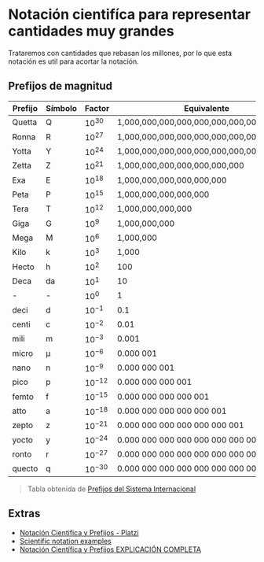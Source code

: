 # Notación cientifíca para representar cantidades muy grandes

Trataremos con cantidades que rebasan los millones, por lo que esta notación es util para acortar la notación.

## Prefijos de magnitud

| Prefijo | Símbolo | Factor | Equivalente | Escala corta |
| --- | --- | --- | --- | --- |
| Quetta | Q | $10^{30}$ | 1,000,000,000,000,000,000,000,000,000,000 | Noniillón |
| Ronna | R | $10^{27}$ | 1,000,000,000,000,000,000,000,000,000 | Octillón |
| Yotta | Y | $10^{24}$ | 1,000,000,000,000,000,000,000,000 | Septillón |
| Zetta | Z | $10^{21}$ | 1,000,000,000,000,000,000,000 | Sextillón |
| Exa | E | $10^{18}$ | 1,000,000,000,000,000,000 | Quintillón |
| Peta | P | $10^{15}$ | 1,000,000,000,000,000 | Cuatrillón |
| Tera | T | $10^{12}$ | 1,000,000,000,000 | Trillón |
| Giga | G | $10^{9}$ | 1,000,000,000 | Billón |
| Mega | M | $10^{6}$ | 1,000,000 | Millón |
| Kilo | k | $10^{3}$ | 1,000 | Mil / Millar |
| Hecto | h | $10^{2}$ | 100 | Cien / Centena  |
| Deca | da | $10^{1}$ | 10 | Diez / Decena |
| - | - | $10^{0}$ | 1 | Uno / Unidad |
| deci | d | $10^{-1}$ | 0.1 | Décimo |
| centi | c | $10^{-2}$ | 0.01 | Centésimo |
| mili | m | $10^{-3}$ | 0.001 | Milésimo |
| micro | &micro; | $10^{-6}$ | 0.000 001 | Millonésimo |
| nano | n | $10^{-9}$ | 0.000 000 001 | Billonésimo |
| pico | p | $10^{-12}$ | 0.000 000 000 001 | Trillonesímo |
| femto | f | $10^{-15}$ | 0.000 000 000 000 001 | Cuatrillonésimo |
| atto | a | $10^{-18}$ | 0.000 000 000 000 000 001 | Quintillonésimo |
| zepto | z | $10^{-21}$ | 0.000 000 000 000 000 000 001 | Sextillonésimo |
| yocto | y | $10^{-24}$ | 0.000 000 000 000 000 000 000 001 | Septillonésimo |
| ronto | r | $10^{-27}$ | 0.000 000 000 000 000 000 000 000 001 | Octillonésimo |
| quecto | q | $10^{-30}$ | 0.000 000 000 000 000 000 000 000 000 001 | Nonillonésimo |

> Tabla obtenida de [Prefijos del Sistema Internacional][1]

## Extras

- [Notación Cientifica y Prefijos - Platzi](https://platzi.com/new-home/clases/2884-notacion-matematica/47327-notacion-cientifica-y-prefijos/)
- [Scientific notation examples](https://www.khanacademy.org/math/cc-eighth-grade-math/cc-8th-numbers-operations/cc-8th-scientific-notation/v/scientific-notation#:~:text=Scientific%20notation%20is%20a%20way,as%206.5%20%E2%9C%95%2010%5E8.)
- [Notación Científica y Prefijos EXPLICACIÓN COMPLETA](https://www.youtube.com/watch?v=xdKUlfImM6A)

[1]: <https://es.wikipedia.org/wiki/Prefijos_del_Sistema_Internacional> "Prefijos del Sistema internacional"
